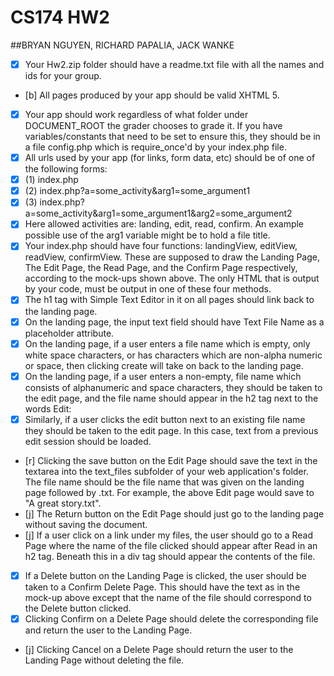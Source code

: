 # CS174 HW2
##BRYAN NGUYEN, RICHARD PAPALIA, JACK WANKE

- [x] Your Hw2.zip folder should have a readme.txt file with all the names and ids for your group.
- [b] All pages produced by your app should be valid XHTML 5.
- [x] Your app should work regardless of what folder under DOCUMENT_ROOT the grader chooses to grade it. If you have variables/constants that need to be set to ensure this, they should be in a file config.php which is require_once'd by your index.php file.
- [x] All urls used by your app (for links, form data, etc) should be of one of the following forms:
- [x] (1) index.php
- [x] (2) index.php?a=some_activity&arg1=some_argument1
- [x] (3) index.php?a=some_activity&arg1=some_argument1&arg2=some_argument2
- [x] Here allowed activities are: landing, edit, read, confirm. An example possible use of the arg1 variable might be to hold a file title.
- [x] Your index.php should have four functions: landingView, editView, readView, confirmView. These are supposed to draw the Landing Page, The Edit Page, the Read Page, and the Confirm Page respectively, according to the mock-ups shown above. The only HTML that is output by your code, must be output in one of these four methods.
- [x] The h1 tag with Simple Text Editor in it on all pages should link back to the landing page.
- [x] On the landing page, the input text field should have Text File Name as a placeholder attribute.
- [x] On the landing page, if a user enters a file name which is empty, only white space characters, or has characters which are non-alpha numeric or space, then clicking create will take on back to the landing page.
- [x] On the landing page, if a user enters a non-empty, file name which consists of alphanumeric and space characters, they should be taken to the edit page, and the file name should appear in the h2 tag next to the words Edit:
- [x] Similarly, if a user clicks the edit button next to an existing file name they should be taken to the edit page. In this case, text from a previous edit session should be loaded.
- [r] Clicking the save button on the Edit Page should save the text in the textarea into the text_files subfolder of your web application's folder. The file name should be the file name that was given on the landing page followed by .txt. For example, the above Edit page would save to "A great story.txt".
- [j] The Return button on the Edit Page should just go to the landing page without saving the document.
- [j] If a user click on a link under my files, the user should go to a Read Page where the name of the file clicked should appear after Read in an h2 tag. Beneath this in a div tag should appear the contents of the file.
- [x] If a Delete button on the Landing Page is clicked, the user should be taken to a Confirm Delete Page. This should have the text as in the mock-up above except that the name of the file should correspond to the Delete button clicked.
- [x] Clicking Confirm on a Delete Page should delete the corresponding file and return the user to the Landing Page.
- [j] Clicking Cancel on a Delete Page should return the user to the Landing Page without deleting the file.
